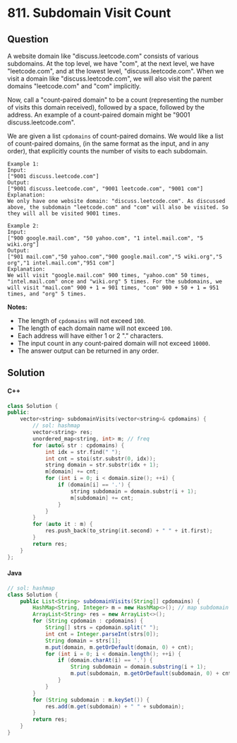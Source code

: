 # 811. Subdomain Visit Count

## Question

A website domain like "discuss.leetcode.com" consists of various subdomains. At the top level, we have "com", at the next level, we have "leetcode.com", and at the lowest level, "discuss.leetcode.com". When we visit a domain like "discuss.leetcode.com", we will also visit the parent domains "leetcode.com" and "com" implicitly.

Now, call a "count-paired domain" to be a count (representing the number of visits this domain received), followed by a space, followed by the address. An example of a count-paired domain might be "9001 discuss.leetcode.com".

We are given a list `cpdomains` of count-paired domains. We would like a list of count-paired domains, (in the same format as the input, and in any order), that explicitly counts the number of visits to each subdomain.

```
Example 1:
Input: 
["9001 discuss.leetcode.com"]
Output: 
["9001 discuss.leetcode.com", "9001 leetcode.com", "9001 com"]
Explanation: 
We only have one website domain: "discuss.leetcode.com". As discussed above, the subdomain "leetcode.com" and "com" will also be visited. So they will all be visited 9001 times.

```

```
Example 2:
Input: 
["900 google.mail.com", "50 yahoo.com", "1 intel.mail.com", "5 wiki.org"]
Output: 
["901 mail.com","50 yahoo.com","900 google.mail.com","5 wiki.org","5 org","1 intel.mail.com","951 com"]
Explanation: 
We will visit "google.mail.com" 900 times, "yahoo.com" 50 times, "intel.mail.com" once and "wiki.org" 5 times. For the subdomains, we will visit "mail.com" 900 + 1 = 901 times, "com" 900 + 50 + 1 = 951 times, and "org" 5 times.

```

**Notes:**

* The length of `cpdomains` will not exceed `100`.
* The length of each domain name will not exceed `100`.
* Each address will have either 1 or 2 "." characters.
* The input count in any count-paired domain will not exceed `10000`.
* The answer output can be returned in any order.

## Solution

#### C++

```cpp
class Solution {
public:
    vector<string> subdomainVisits(vector<string>& cpdomains) {
        // sol: hashmap
        vector<string> res;
        unordered_map<string, int> m; // freq
        for (auto& str : cpdomains) {
            int idx = str.find(" ");
            int cnt = stoi(str.substr(0, idx));
            string domain = str.substr(idx + 1);
            m[domain] += cnt;
            for (int i = 0; i < domain.size(); ++i) {
                if (domain[i] == '.') {
                    string subdomain = domain.substr(i + 1);
                    m[subdomain] += cnt;
                }
            }
        }
        for (auto it : m) {
            res.push_back(to_string(it.second) + " " + it.first);
        }
        return res;
    }
};
```

#### Java

```java
// sol: hashmap
class Solution {
    public List<String> subdomainVisits(String[] cpdomains) {
        HashMap<String, Integer> m = new HashMap<>(); // map subdomain to freq
        ArrayList<String> res = new ArrayList<>();
        for (String cpdomain : cpdomains) {
            String[] strs = cpdomain.split(" ");
            int cnt = Integer.parseInt(strs[0]);
            String domain = strs[1];
            m.put(domain, m.getOrDefault(domain, 0) + cnt);
            for (int i = 0; i < domain.length(); ++i) {
                if (domain.charAt(i) == '.') {
                    String subdomain = domain.substring(i + 1);
                    m.put(subdomain, m.getOrDefault(subdomain, 0) + cnt);
                }
            }
        }
        for (String subdomain : m.keySet()) {
            res.add(m.get(subdomain) + " " + subdomain);
        }
        return res;
    }
}
```
